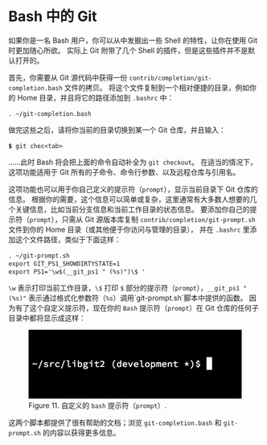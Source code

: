 

# Bash 中的 Git

<p>
如果你是一名 Bash 用户，你可以从中发掘出一些 Shell 的特性，让你在使用 Git 时更加随心所欲。
实际上 Git 附带了几个 Shell 的插件，但是这些插件并不是默认打开的。</p>
<p>首先，你需要从 Git 源代码中获得一份 <code class="literal">contrib/completion/git-completion.bash</code> 文件的拷贝。
将这个文件复制到一个相对便捷的目录，例如你的 Home 目录，并且将它的路径添加到 <code class="literal">.bashrc</code> 中：</p>

<pre class="language-bash"><code>. ~/git-completion.bash</code></pre>
<p>做完这些之后，请将你当前的目录切换到某一个 Git 仓库，并且输入：</p>

<pre class="language-bash"><code><span style="font-weight: bold">$</span> git chec&lt;tab&gt;</code></pre>
<p>……此时 Bash 将会把上面的命令自动补全为 <code class="literal">git checkout</code>。
在适当的情况下，这项功能适用于 Git 所有的子命令、命令行参数、以及远程仓库与引用名。</p>
<p>这项功能也可以用于你自己定义的提示符（<code class="literal">prompt</code>），显示当前目录下 Git 仓库的信息。
根据你的需要，这个信息可以简单或复杂，这里通常有大多数人想要的几个关键信息，比如当前分支信息和当前工作目录的状态信息。
要添加你自己的提示符（<code class="literal">prompt</code>），只需从 Git 源版本库复制 <code class="literal">contrib/completion/git-prompt.sh</code> 文件到你的 Home 目录（或其他便于你访问与管理的目录）， 并在 <code class="literal">.bashrc</code> 里添加这个文件路径，类似于下面这样：</p>

<pre class="language-bash"><code>. ~/git-prompt.sh
export GIT_PS1_SHOWDIRTYSTATE=1
export PS1=&#39;\w$(__git_ps1 &quot; (%s)&quot;)\$ &#39;</code></pre>
<p><code class="literal">\w</code> 表示打印当前工作目录，<code class="literal">\$</code> 打印 <code class="literal">$</code> 部分的提示符（<code class="literal">prompt</code>），<code class="literal">__git_ps1 " (%s)"</code> 表示通过格式化参数符（<code class="literal">%s</code>）调用`git-prompt.sh`脚本中提供的函数。
因为有了这个自定义提示符，现在你的 <code class="literal">Bash</code> 提示符（<code class="literal">prompt</code>）在 Git 仓库的任何子目录中都将显示成这样：</p>
<figure class="image">
<div class="content">
<img src="../images/git-bash.png" alt="自定义的 `bash` 提示符（`prompt`）.">
</div>
<figcaption>Figure 11. 自定义的 <code class="literal">bash</code> 提示符（<code class="literal">prompt</code>）.</figcaption>
</figure>
<p>这两个脚本都提供了很有帮助的文档；浏览 <code class="literal">git-completion.bash</code> 和 <code class="literal">git-prompt.sh</code> 的内容以获得更多信息。</p>
